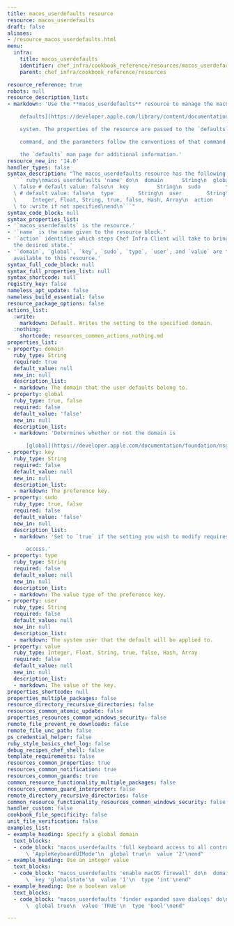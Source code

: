 ```yaml
---
title: macos_userdefaults resource
resource: macos_userdefaults
draft: false
aliases:
- /resource_macos_userdefaults.html
menu:
  infra:
    title: macos_userdefaults
    identifier: chef_infra/cookbook_reference/resources/macos_userdefaults macos_userdefaults
    parent: chef_infra/cookbook_reference/resources

resource_reference: true
robots: null
resource_description_list:
- markdown: 'Use the **macos_userdefaults** resource to manage the macOS [user

    defaults](https://developer.apple.com/library/content/documentation/Cocoa/Conceptual/UserDefaults/AboutPreferenceDomains/AboutPreferenceDomains.html#//apple_ref/doc/uid/10000059i-CH2-SW6)

    system. The properties of the resource are passed to the `defaults`

    command, and the parameters follow the conventions of that command. See

    the `defaults` man page for additional information.'
resource_new_in: '14.0'
handler_types: false
syntax_description: "The macos_userdefaults resource has the following syntax:\n\n\
  ``` ruby\nmacos_userdefaults 'name' do\n  domain      String\n  global      true,\
  \ false # default value: false\n  key         String\n  sudo        true, false\
  \ # default value: false\n  type        String\n  user        String\n  value  \
  \     Integer, Float, String, true, false, Hash, Array\n  action      Symbol # defaults\
  \ to :write if not specified\nend\n```"
syntax_code_block: null
syntax_properties_list:
- '`macos_userdefaults` is the resource.'
- '`name` is the name given to the resource block.'
- '`action` identifies which steps Chef Infra Client will take to bring the node into
  the desired state.'
- '`domain`, `global`, `key`, `sudo`, `type`, `user`, and `value` are the properties
  available to this resource.'
syntax_full_code_block: null
syntax_full_properties_list: null
syntax_shortcode: null
registry_key: false
nameless_apt_update: false
nameless_build_essential: false
resource_package_options: false
actions_list:
  :write:
    markdown: Default. Writes the setting to the specified domain.
  :nothing:
    shortcode: resources_common_actions_nothing.md
properties_list:
- property: domain
  ruby_type: String
  required: true
  default_value: null
  new_in: null
  description_list:
  - markdown: The domain that the user defaults belong to.
- property: global
  ruby_type: true, false
  required: false
  default_value: 'false'
  new_in: null
  description_list:
  - markdown: 'Determines whether or not the domain is

      [global](https://developer.apple.com/documentation/foundation/nsglobaldomain).'
- property: key
  ruby_type: String
  required: false
  default_value: null
  new_in: null
  description_list:
  - markdown: The preference key.
- property: sudo
  ruby_type: true, false
  required: false
  default_value: 'false'
  new_in: null
  description_list:
  - markdown: 'Set to `true` if the setting you wish to modify requires privileged

      access.'
- property: type
  ruby_type: String
  required: false
  default_value: null
  new_in: null
  description_list:
  - markdown: The value type of the preference key.
- property: user
  ruby_type: String
  required: false
  default_value: null
  new_in: null
  description_list:
  - markdown: The system user that the default will be applied to.
- property: value
  ruby_type: Integer, Float, String, true, false, Hash, Array
  required: false
  default_value: null
  new_in: null
  description_list:
  - markdown: The value of the key.
properties_shortcode: null
properties_multiple_packages: false
resource_directory_recursive_directories: false
resources_common_atomic_update: false
properties_resources_common_windows_security: false
remote_file_prevent_re_downloads: false
remote_file_unc_path: false
ps_credential_helper: false
ruby_style_basics_chef_log: false
debug_recipes_chef_shell: false
template_requirements: false
resources_common_properties: true
resources_common_notification: true
resources_common_guards: true
common_resource_functionality_multiple_packages: false
resources_common_guard_interpreter: false
remote_directory_recursive_directories: false
common_resource_functionality_resources_common_windows_security: false
handler_custom: false
cookbook_file_specificity: false
unit_file_verification: false
examples_list:
- example_heading: Specify a global domain
  text_blocks:
  - code_block: "macos_userdefaults 'full keyboard access to all controls' do\n  domain\
      \ 'AppleKeyboardUIMode'\n  global true\n  value '2'\nend"
- example_heading: Use an integer value
  text_blocks:
  - code_block: "macos_userdefaults 'enable macOS firewall' do\n  domain '/Library/Preferences/com.apple.alf'\n\
      \  key 'globalstate'\n  value '1'\n  type 'int'\nend"
- example_heading: Use a boolean value
  text_blocks:
  - code_block: "macos_userdefaults 'finder expanded save dialogs' do\n  domain 'NSNavPanelExpandedStateForSaveMode'\n\
      \  global true\n  value 'TRUE'\n  type 'bool'\nend"

---
```

